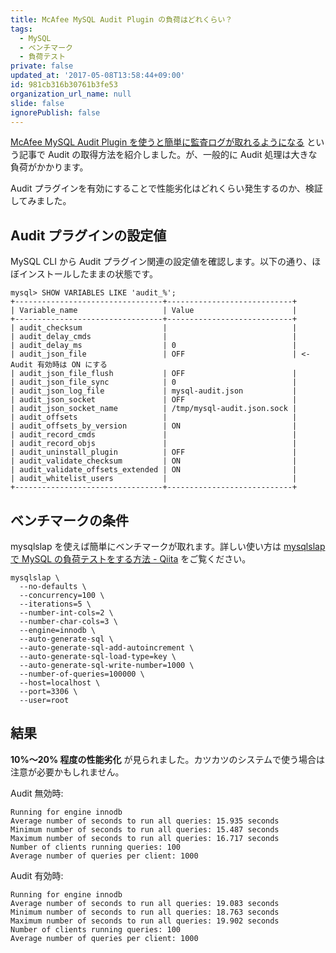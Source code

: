 ```yaml
---
title: McAfee MySQL Audit Plugin の負荷はどれくらい？
tags:
  - MySQL
  - ベンチマーク
  - 負荷テスト
private: false
updated_at: '2017-05-08T13:58:44+09:00'
id: 981cb316b30761b3fe53
organization_url_name: null
slide: false
ignorePublish: false
---
```

[McAfee MySQL Audit Plugin を使うと簡単に監査ログが取れるようになる](http://qiita.com/1000k/items/14022083de30ed0c9d65) という記事で Audit の取得方法を紹介しました。が、一般的に Audit 処理は大きな負荷がかかります。

Audit プラグインを有効にすることで性能劣化はどれくらい発生するのか、検証してみました。


Audit プラグインの設定値
------------------------
MySQL CLI から Audit プラグイン関連の設定値を確認します。以下の通り、ほぼインストールしたままの状態です。

```
mysql> SHOW VARIABLES LIKE 'audit_%';
+---------------------------------+----------------------------+
| Variable_name                   | Value                      |
+---------------------------------+----------------------------+
| audit_checksum                  |                            |
| audit_delay_cmds                |                            |
| audit_delay_ms                  | 0                          |
| audit_json_file                 | OFF                        | <- Audit 有効時は ON にする
| audit_json_file_flush           | OFF                        |
| audit_json_file_sync            | 0                          |
| audit_json_log_file             | mysql-audit.json           |
| audit_json_socket               | OFF                        |
| audit_json_socket_name          | /tmp/mysql-audit.json.sock |
| audit_offsets                   |                            |
| audit_offsets_by_version        | ON                         |
| audit_record_cmds               |                            |
| audit_record_objs               |                            |
| audit_uninstall_plugin          | OFF                        |
| audit_validate_checksum         | ON                         |
| audit_validate_offsets_extended | ON                         |
| audit_whitelist_users           |                            |
+---------------------------------+----------------------------+
```


ベンチマークの条件
------------------
mysqlslap を使えば簡単にベンチマークが取れます。詳しい使い方は [mysqlslap で MySQL の負荷テストをする方法 - Qiita](http://qiita.com/1000k/items/8fe32ed2720c97e3c81f) をご覧ください。

```
mysqlslap \
  --no-defaults \
  --concurrency=100 \
  --iterations=5 \
  --number-int-cols=2 \
  --number-char-cols=3 \
  --engine=innodb \
  --auto-generate-sql \
  --auto-generate-sql-add-autoincrement \
  --auto-generate-sql-load-type=key \
  --auto-generate-sql-write-number=1000 \
  --number-of-queries=100000 \
  --host=localhost \
  --port=3306 \
  --user=root
```


結果
----
**10%～20% 程度の性能劣化** が見られました。カツカツのシステムで使う場合は注意が必要かもしれません。


Audit 無効時:

```
Running for engine innodb
Average number of seconds to run all queries: 15.935 seconds
Minimum number of seconds to run all queries: 15.487 seconds
Maximum number of seconds to run all queries: 16.717 seconds
Number of clients running queries: 100
Average number of queries per client: 1000
```

Audit 有効時:

```
Running for engine innodb
Average number of seconds to run all queries: 19.083 seconds
Minimum number of seconds to run all queries: 18.763 seconds
Maximum number of seconds to run all queries: 19.902 seconds
Number of clients running queries: 100
Average number of queries per client: 1000
```
